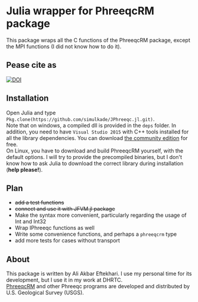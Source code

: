 # Julia wrapper for PhreeqcRM package
This package wraps all the C functions of the PhreeqcRM package, except the MPI
functions (I did not know how to do it).

## Pease cite as
[![DOI](https://zenodo.org/badge/58193697.svg)](https://zenodo.org/badge/latestdoi/58193697)

## Installation
Open Julia and type `Pkg.clone(https://github.com/simulkade/JPhreeqc.jl.git)`.  
Note that on windows, a compiled dll is provided in the `deps` folder. In addition, you need to have `Visual Studio 2015` with C++ tools installed for all the library dependencies. You can download [the community edition](https://www.visualstudio.com/en-us/products/visual-studio-community-vs.aspx) for free.  
On Linux, you have to download and build PhreeqcRM yourself, with the default options. I will try to provide the precompiled binaries, but I don't know how to ask Julia to download the correct library during installation (**help please!**).

## Plan
  - ~~add a test functions~~
  - ~~connect and use it with JFVM.jl package~~
  - Make the syntax more convenient, particularly regarding the usage of Int and Int32
  - Wrap IPhreeqc functions as well
  - Write some convenience functions, and perhaps a `phreeqcrm` type
  - add more tests for cases without transport

## About
This package is written by Ali Akbar Eftekhari. I use my personal time for its development, but I use it in my work at DHRTC.  
[PhreeqcRM](http://wwwbrr.cr.usgs.gov/projects/GWC_coupled/phreeqc/) and other Phreeqc programs are developed and distributed by U.S. Geological Survey (USGS).
